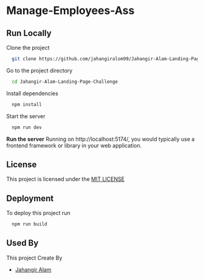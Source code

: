 
# Manage-Employees-Ass

## Run Locally

Clone the project

```bash
  git clone https://github.com/jahangiralom99/Jahangir-Alam-Landing-Page-Challenge
```

Go to the project directory

```bash
  cd Jahangir-Alam-Landing-Page-Challenge
```

Install dependencies

```bash
  npm install
```

Start the server

```bash
  npm run dev
```

 **Run the server**
Running on http://localhost:5174/, you would typically use a frontend framework or library in your web application.

## License

This project is licensed under the [MIT LICENSE](https://choosealicense.com/licenses/mit/)


## Deployment

To deploy this project run

```bash
  npm run build
```


## Used By

This project Create By

- [Jahangir Alam](https://www.linkedin.com/in/jahangiralom99/)